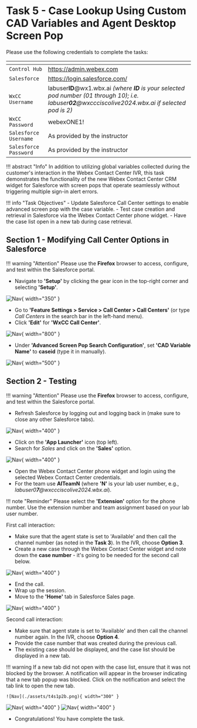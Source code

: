 # Task 5 - Case Lookup Using Custom CAD Variables and Agent Desktop Screen Pop


Please use the following credentials to complete the tasks:

| <!-- -->                  | <!-- -->         |
| ------------------------- | ---------------- |
| `Control Hub`             | <a href="https://admin.webex.com" target="_blank">https://admin.webex.com</a> |
| `Salesforce`   | <a href="https://login.salesforce.com" target="_blank">https://login.salesforce.com/</a> |
| `WxCC Username`       | labuser**ID**@wx1.wbx.ai     _(where **ID** is your selected pod number (01 through 10); i.e. labuser**02**@wxccciscolive2024.wbx.ai if selected pod is 2)_       |
| `WxCC Password`       | webexONE1!         |
| `Salesforce Username`       | As provided by the instructor       |
| `Salesforce Password`       | As provided by the instructor       |


!!! abstract "Info"
	In addition to utilizing global variables collected during the customer's interaction in the Webex Contact Center IVR, this task demonstrates the functionality of the new Webex Contact Center CRM widget for Salesforce with screen pops that operate seamlessly without triggering multiple sign-in alert errors.


!!! info "Task Objectives"
	- Update Salesforce Call Center settings to enable advanced screen pop with the case variable.
	- Test case creation and retrieval in Salesforce via the Webex Contact Center phone widget.
 	- Have the case list open in a new tab during case retrieval.

## **Section 1 - Modifying Call Center Options in Salesforce**

!!! warning "Attention"
	Please use the **Firefox** browser to access, configure, and test within the Salesforce portal.

- Navigate to **'Setup'** by clicking the gear icon in the top-right corner and selecting **'Setup'**.

![Nav](./assets/t2s1p1.png){ width="350" }

- Go to **'Feature Settings > Service > Call Center > Call Centers'** (or type _Call Centers_ in the search bar in the left-hand menu).
- Click **'Edit'** for **'WxCC Call Center'**.

![Nav](./assets/t2s3p1.png){ width="800" }

- Under **'Advanced Screen Pop Search Configuration'**, set **'CAD Variable Name'** to **caseid** (type it in manually).

![Nav](./assets/t4s1p1.png){ width="500" }


## **Section 2 - Testing**

!!! warning "Attention"
	Please use the **Firefox** browser to access, configure, and test within the Salesforce portal.

- Refresh Salesforce by logging out and logging back in (make sure to close any other Salesforce tabs).

![Nav](./assets/t2s4p1a.png){ width="400" }

- Click on the **'App Launcher'** icon (top left).
- Search for _Sales_ and click on the **'Sales'** option.

![Nav](./assets/t1s2p1.png){ width="400" }

- Open the Webex Contact Center phone widget and login using the selected Webex Contact Center credentials.
- For the team use **AITeamN** (where **'N'** is your lab user number, e.g., _labuser0**7**@wxccciscolive2024.wbx.ai_).

!!! note "Reminder" 
	Please select the **'Extension'** option for the phone number. Use the extension number and team assignment based on your lab user number.


First call interaction:

- Make sure that the agent state is set to 'Available' and then call the channel number (as noted in the **Task 3**). In the IVR, choose **Option 3**.
- Create a new case through the Webex Contact Center widget and note down the **case number** - it's going to be needed for the second call below.

![Nav](./assets/t4s1p2.png){ width="400" }

- End the call.
- Wrap up the session.
- Move to the **'Home'** tab in Salesforce Sales page.

![Nav](./assets/t4s1p2a.png){ width="400" }


Second call interaction:

- Make sure that agent state is set to 'Available' and then call the channel number again. In the IVR, choose **Option 4**.
- Provide the case number that was created during the previous call.
- The existing case should be displayed, and the case list should be displayed in a new tab.


!!! warning
	If a new tab did not open with the case list, ensure that it was not blocked by the browser. A notification will appear in the browser indicating that a new tab popup was blocked. Click on the notification and select the tab link to open the new tab.
	
 	![Nav](./assets/t4s1p2b.png){ width="300" }


![Nav](./assets/t4s1p3.png){ width="400" }
![Nav](./assets/t4s1p4.png){ width="400" }

- Congratulations! You have complete the task.
